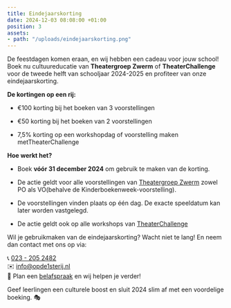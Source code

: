 ```yaml
---
title: Eindejaarskorting
date: 2024-12-03 08:08:00 +01:00
position: 3
assets:
- path: "/uploads/eindejaarskorting.png"
---
```


De feestdagen komen eraan, en wij hebben een cadeau voor jouw school! Boek nu cultuureducatie van **Theatergroep Zwerm** of **TheaterChallenge** voor de tweede helft van schooljaar 2024-2025 en profiteer van onze eindejaarskorting.

**De kortingen op een rij:**

* €100 korting bij het boeken van 3 voorstellingen

* €50 korting bij het boeken van 2 voorstellingen

* 7,5% korting op een workshopdag of voorstelling maken metTheaterChallenge

**Hoe werkt het?**

* Boek **vóór 31 december 2024** om gebruik te maken van de korting.

* De actie geldt voor alle voorstellingen van [Theatergroep Zwerm](https://www.opde1sterij.nl/theatergroep-zwerm/) zowel PO als VO(behalve de Kinderboekenweek-voorstelling).

* De voorstellingen vinden plaats op één dag. De exacte speeldatum kan later worden vastgelegd.

* De actie geldt ook op alle workshops van [TheaterChallenge](https://www.opde1sterij.nl/theaterchallenge/)

Wil je gebruikmaken van de eindejaarskorting? Wacht niet te lang! En neem dan contact met ons op via:

📞 <a href="tel:\+31232052482" title="Bel Op de eerste rij">023 - 205 2482</a>\
✉️ [info@opde1sterij.nl](mailto:info@opde1sterij.nl)\
📅 Plan een [belafspraak](https://calendly.com/opde1sterij/bellen-over-eindejaarskorting) en wij helpen je verder!

Geef leerlingen een culturele boost en sluit 2024 slim af met een voordelige boeking. 🎭